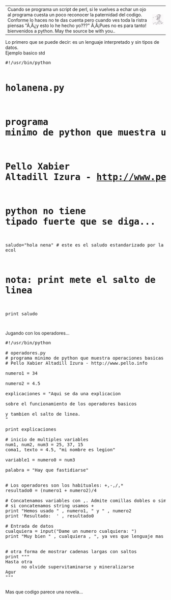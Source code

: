 <table>
<tr><td valing="top">
Cuando se programa un script de perl, si le vuelves a echar un ojo al programa
cuesta un poco reconocer la paternidad del codigo. Conforme lo haces no
te das cuenta pero cuando ves toda la ristra piensas "Ã‚Â¿y esto lo he hecho yo???"
Ã‚Â¡Pues no es para tanto! bienvenidos a python. May the source be with you..
</td>
<td>
<img src="/coders/images/running.jpg" border=0 alt="pilla bien de cafeina, la necesitaras">
</td>
</tr>
</table>
Lo primero que se puede decir: es un lenguaje interpretado y sin tipos de datos.<br>
Ejemplo basico std
<pre>
#!/usr/bin/python

# holanena.py
# programa minimo de python que muestra un saludo por salida std
# Pello Xabier Altadill Izura - http://www.pello.info

# python no tiene tipado fuerte que se diga...
saludo="hola nena"  # este es el saludo estandarizado por la tira ecol

# nota: print mete el salto de linea
print saludo

</pre>

Jugando con los operadores...
<pre>
#!/usr/bin/python

# operadores.py
# programa minimo de python que muestra operaciones basicas
# Pello Xabier Altadill Izura - http://www.pello.info

numero1 = 34

numero2 = 4.5

explicaciones = "Aqui se da una explicacion

sobre el funcionamiento de los operadores basicos

y tambien el salto de linea.
"

print explicaciones

# inicio de multiples variables
num1, num2, num3 = 25, 37, 15
coma1, texto = 4.5, "mi nombre es legion"

variable1 = numero0 = num3

palabra = "Hay que fastidiarse"


# Los operadores son los habituales: +,-,/,*
resultado0 = (numero1 + numero2)/4

# Concatenamos variables con ,. Admite comillas dobles o simples
# si concatenamos string usamos +
print "Hemos usado " , numero1, " y " , numero2
print 'Resultado:  ' , resultado0

# Entrada de datos
cualquiera = input("Dame un numero cualquiera: ")
print "Muy bien " , cualquiera , ", ya ves que lenguaje mas raro"


# otra forma de mostrar cadenas largas con saltos
print """
Hasta otra
      no olvide supervitaminarse y mineralizarse
Agur
"""

</pre>
Mas que codigo parece una novela...
